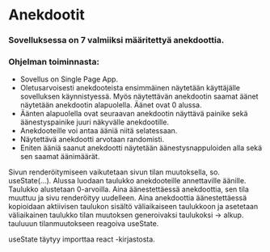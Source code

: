 # Anekdootit

### Sovelluksessa on 7 valmiiksi määritettyä anekdoottia. 

### Ohjelman toiminnasta: 
- Sovellus on Single Page App.
- Oletusarvoisesti anekdooteista ensimmäinen näytetään käyttäjälle sovelluksen
käynnistyessä. Myös näytettävän anekdootin saamat äänet näytetään anekdootin alapuolella.
Äänet ovat 0 alussa. 
- Äänten alapuolella ovat seuraavan anekdootin näyttävä painike sekä äänestyspainike
juuri näkyvälle anekdootille.
- Anekdooteille voi antaa ääniä niitä selatessaan.
- Näytettävä anekdootti arvotaan randomisti.
- Eniten ääniä saanut anekdootti näytetään äänestysnappuloiden alla sekä
sen saamat äänimäärät. 

Sivun renderöitymiseen vaikutetaan sivun tilan muutoksella, so. useState(...).
Alussa luodaan taulukko anekdooteille annettaville äänille. Taulukko alustetaan 0-arvoilla.
Aina äänestettäessä anekdoottia, sen tila muuttuu ja sivu renderöityy uudelleen. Aina anekdoottia
äänestettäessä kopioidaan aktiivisen taulukon sisältö väliaikaiseen taulukkoon ja asetetaan
väliaikainen taulukko tilan muutoksen generoivaksi taulukoksi -> alkup. tauluuun tilanmuutokseen
reagoiva useState.

useState täytyy importtaa react -kirjastosta.
